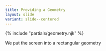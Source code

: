```yaml
---
title: Providing a Geometry
layout: slide
variant: slide--centered
---
```

{% include "partials/geometry.njk" %}

We put the screen into a rectangular geometry
